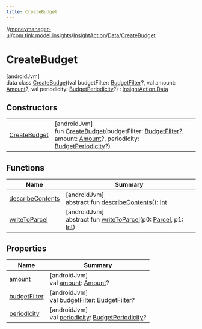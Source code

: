 ```yaml
---
title: CreateBudget
---
```

//[moneymanager-ui](../../../../../index.html)/[com.tink.model.insights](../../../index.html)/[InsightAction](../../index.html)/[Data](../index.html)/[CreateBudget](index.html)



# CreateBudget



[androidJvm]\
data class [CreateBudget](index.html)(val budgetFilter: [BudgetFilter](../../../../com.tink.model.budget/index.html#-2018963458%2FClasslikes%2F1000845458)?, val amount: [Amount](../../../../com.tink.model.misc/-amount/index.html)?, val periodicity: [BudgetPeriodicity](../../../../com.tink.model.budget/index.html#-756637127%2FClasslikes%2F1000845458)?) : [InsightAction.Data](../index.html)



## Constructors


| | |
|---|---|
| [CreateBudget](-create-budget.html) | [androidJvm]<br>fun [CreateBudget](-create-budget.html)(budgetFilter: [BudgetFilter](../../../../com.tink.model.budget/index.html#-2018963458%2FClasslikes%2F1000845458)?, amount: [Amount](../../../../com.tink.model.misc/-amount/index.html)?, periodicity: [BudgetPeriodicity](../../../../com.tink.model.budget/index.html#-756637127%2FClasslikes%2F1000845458)?) |


## Functions


| Name | Summary |
|---|---|
| [describeContents](../../../../com.tink.service.provider/-provider-filter/index.html#-1578325224%2FFunctions%2F1000845458) | [androidJvm]<br>abstract fun [describeContents](../../../../com.tink.service.provider/-provider-filter/index.html#-1578325224%2FFunctions%2F1000845458)(): [Int](https://kotlinlang.org/api/latest/jvm/stdlib/kotlin/-int/index.html) |
| [writeToParcel](../../../../com.tink.service.provider/-provider-filter/index.html#-1754457655%2FFunctions%2F1000845458) | [androidJvm]<br>abstract fun [writeToParcel](../../../../com.tink.service.provider/-provider-filter/index.html#-1754457655%2FFunctions%2F1000845458)(p0: [Parcel](https://developer.android.com/reference/kotlin/android/os/Parcel.html), p1: [Int](https://kotlinlang.org/api/latest/jvm/stdlib/kotlin/-int/index.html)) |


## Properties


| Name | Summary |
|---|---|
| [amount](amount.html) | [androidJvm]<br>val [amount](amount.html): [Amount](../../../../com.tink.model.misc/-amount/index.html)? |
| [budgetFilter](budget-filter.html) | [androidJvm]<br>val [budgetFilter](budget-filter.html): [BudgetFilter](../../../../com.tink.model.budget/index.html#-2018963458%2FClasslikes%2F1000845458)? |
| [periodicity](periodicity.html) | [androidJvm]<br>val [periodicity](periodicity.html): [BudgetPeriodicity](../../../../com.tink.model.budget/index.html#-756637127%2FClasslikes%2F1000845458)? |

